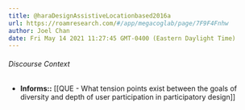 ```yaml
---
title: @haraDesignAssistiveLocationbased2016a
url: https://roamresearch.com/#/app/megacoglab/page/7F9F4Fnhw
author: Joel Chan
date: Fri May 14 2021 11:27:45 GMT-0400 (Eastern Daylight Time)
---
```




###### Discourse Context

- **Informs::** [[QUE - What tension points exist between the goals of diversity and depth of user participation in participatory design]]
